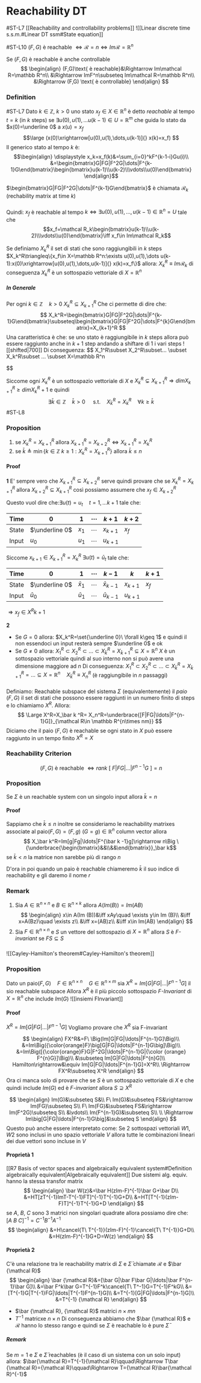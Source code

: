 # Reachability DT
#ST-L7 
[[Reachability and controllability problems]]
![[Linear discrete time s.s.m.#Linear DT ssm#State equation]]

#ST-L10 
$(F,G)$ è reachable $\iff \mathcal R=n \iff Im \mathcal R=\mathbb R^n$

Se $(F,G)$ è reachable è anche controllable
$$
\begin{align}
(F,G)\text{ è reachable}&\Rightarrow Im\mathcal R=\mathbb R^n\\
&\Rightarrow ImF^n\subseteq Im\mathcal R=\mathbb R^n\\
&\Rightarrow (F,G) \text{ è controllable}
\end{align}
$$

### Definition
#ST-L7
Dato $k\in\mathbb Z,\ k>0$ uno stato $x_f\in X\in \mathbb R^n$ è detto *reachable* al tempo $t=k$ (in $k$ steps) se $\exists u(0),u(1),\dots u(k-1)\in U=\mathbb R^m$ che guida lo stato da $x(0)=\underline 0$  a $x(u)=x_f$ 
$$\large
(x(0)\xrightarrow[u(0),u(1),\dots,u(k-1)]{} x(k)=x_f)
$$
Il generico stato al tempo $k$ è:
$$\begin{align}
\displaystyle x_k=x_f(k)&=\sum_{i=0}^kF^{k-1-i}Gu(i)\\
&=\begin{bmatrix}G|FG|F^2G|\dots|F^{k-1}G\end{bmatrix}\begin{bmatrix}u(k-1)\\u(k-2)\\\vdots\\u(0)\end{bmatrix}
\end{align}$$

$\begin{bmatrix}G|FG|F^2G|\dots|F^{k-1}G\end{bmatrix}$ è chiamata $\mathcal R_k$ (rechability matrix at time $k$)

###
Quindi:
$x_f$ è reachable al tempo $k\iff\exists u(0),u(1),\dots, u(k-1)\in \mathbb R^n=U$ 
tale che $$x_f=\mathcal R_k\begin{bmatrix}u(k-1)\\u(k-2)\\\vdots\\u(0)\end{bmatrix}\iff x_f\in Im\mathcal R_k$$

Se definiamo $X_k^R$ il set di stati che sono raggiungibili in $k$ steps
	$X_k^R\triangleq\{x_f\in X=\mathbb R^n:\exists u(0),u(1),\dots u(k-1):x(0)\xrightarrow[u(0),u(1),\dots,u(k-1)]{} x(k)=x_f\}$ 
allora:
$X_k^R\equiv Im\mathcal R_k$ 
di conseguenza $X_k^R$ è un sottospazio vettoriale di $X=\mathbb R^n$ 

##### In Generale
Per ogni $k \in \mathbb Z\quad k>0$ 
$X_k^R\subseteq X_{k+1}^R$ 
Che ci permette di dire che:
$$
X_k^R=\begin{bmatrix}G|FG|F^2G|\dots|F^{k-1}G\end{bmatrix}\subseteq\begin{bmatrix}G|FG|F^2G|\dots|F^{k}G\end{bmatrix}=X_{k+1}^R
$$
Una caratteristica è che:
se uno stato è raggiungibile in $k$ steps allora può essere raggiunto anche in $k+1$ step andando a shiftare di 1 i vari steps
![[shifted|700]]
Di conseguenza:
$$
 X_1^R\subset X_2^R\subset... \subset X_k^R\subset ... \subset X=\mathbb R^n
 
$$

Siccome ogni $X_k^R$  è un sottospazio vettoriale di $X$ e $X_k^R\subsetneq X_{k+1}^R\Rightarrow dim X_{k+1}^R\geq dim X_k^R+1$ 
e quindi
$$
\exists \bar k\in \mathbb Z\quad \bar k >0\quad\text{ s.t.}\quad X_\bar k^R=X_k^R \quad \forall k\geq\bar k
$$
#ST-L8
### Proposition
1. se $X_k^R=X_{k+1}^R$ allora $X_{k+1}^R=X_{k+2}^R\iff X_{k+1}^R =X_k^R$  
2. se $\bar k \triangleq \min\{ k\in\mathbb Z\ k\geq 1:X_k^R=X_{k+1}^R\}$ allora $\bar k \leq n$

#### Proof
**1**
E' sempre vero che $X_{k+1}^R\subseteq X_{k+2}^R$  serve quindi provare che se $X_{k}^R=X_{k+1}^R$ allora $X_{k+2}^R\subseteq X_{k+1}^R$ così possiamo assumere che $x_f\in X_{k+2}^R$ 

Questo vuol dire che:$\exists u(t)=u_t\quad t=1,...k+1$ tale che:

| Time  | $0$            | $1$   | $\cdots$ | $k+1$     | $k+2$ |
| ----- | -------------- | ----- | -------- | --------- | ----- |
| State | $\underline 0$ | $x_1$ | $\cdots$ | $x_{k+1}$ | $x_f$ |
| Input | $u_0$          | $u_1$ | $\cdots$ | $u_{k+1}$ |       |
Siccome  $x_{k+1}\in X_{k+1}^R=X_k^R$
$\exists u(t)=\bar u_t$  tale che:


| Time  | $0$            | $1$        | $\cdots$ | $k-1$          | $k$       | $k+1$ |
| ----- | -------------- | ---------- | -------- | -------------- | --------- | ----- |
| State | $\underline 0$ | $\bar x_1$ | $\cdots$ | $\bar x_{k-1}$ | $x_{k+1}$ | $x_f$ |
| Input | $\bar u_0$     | $\bar u_1$ | $\cdots$ | $\bar u_{k-1}$ | $u_{k+1}$ |       |
$\Rightarrow x_f\in X^R{k+1}$

**2**
- Se $G=0$ allora:
	$X_k^R=\set{\underline 0}\ \forall k\geq 1$ 
	e quindi il non essendoci un input resterà sempre $\underline 0$  e ok
- Se $G\neq 0$ allora:
	$X_1^R\subset X_2^R\subset\ldots\subset X_\bar k^R= X_{\bar k+1}^R\subseteq X=\mathbb R^n$ 
	$X$ è un sottospazio vettoriale quindi al suo interno non si può avere una dimensione maggiore ad $n$ 
Di conseguenza:
$X_1^R\subset X_2^R\subset\ldots\subset X_\bar k^R= X_{\bar k+1}^R=\ldots\subseteq X=\mathbb R^n\quad X_\bar k ^R\equiv X_n^R$  (è raggiungibile in $n$ passaggi)
###
Definiamo:
Reachable subspace del sistema $\Sigma$ (equivalentemente) il *paio* $(F,G)$  il set di stati che possono essere raggiunti in un numero finito di steps e lo chiamiamo $X^R$. Allora:
$$
\Large
X^R=X_\bar k ^R= X_n^R=\underbrace{[F|FG|\ldots|F^{n-1}G]}_{\mathcal R\in \mathbb R^{n\times nm}}
$$
Diciamo che il paio $(F,G)$ è reachable se ogni stato in $X$ può essere raggiunto in un tempo finito $X^R=X$

### Reachability Criterion
$$
(F,G)\text{ è reachable } \iff rank\  {[\ F|FG|\ldots|F^{n-1}G\ ]}=n
$$

### Proposition
Se $\Sigma$ è un reachable system con un singolo input allora $\bar k=n$ 
#### Proof
Sappiamo che $\bar k \leq n$  inoltre se consideriamo le reachability matrixes associate al paio$(F,G)=(F,g)\ (G=g)\in\mathbb R^n$ column vector allora
$$
X_\bar k^R=Im[g|Fg|\ldots|F^{\bar k -1}g]\rightarrow 
	n\Big \{\underbrace{\begin{bmatrix}&&\\&&\end{bmatrix}}_\bar k$$
se $\bar k <n$ la matrice non sarebbe più di rango $n$ 

D'ora in poi quando un paio è reachable chiameremo $\bar k$ il suo indice di reachability e gli daremo il nome $r$ 


### Remark
1. Sia $A\in \mathbb R^{n\times n}$ e $B\in \mathbb R^{n\times k}$  allora $A(Im(B))=Im(AB)$  
	$$
	\begin{align}
	x\in A(Im (B))&\iff xAy\quad \exists y\in Im (B)\\
	&\iff x=A(Bz)\quad \exists z\\
	&\iff x=(AB)z\\
	&\iff x\in Im(AB)
	\end{align}
	$$
2. Sia $F\in\mathbb R^{n\times n}$ e $S$ un vettore del sottospazio di $X=\mathbb R^n$ allora $S$ è *F-invariant* se $FS\subseteq S$ 

###
![[Cayley-Hamilton's theorem#Cayley-Hamilton's theorem]] 

### Proposition
Dato un paio$(F,G)\quad F\in\mathbb R^{n\times n}\quad G\in\mathbb R^{n\times m}$  sia 
$X^R=Im[G|FG|\ldots|F^{n-1}G]$ il sio reachable subspace
Allora $X^R$ è il più piccolo sottospazio *F-Invariant* di $X=\mathbb R^n$ che include $Im(G)$ 
![[insiemi FInvariant]]
#### Proof 
$X^R=Im[G|FG|\ldots|F^{n-1}G]$ 
Vogliamo provare che $X^R$ sia F-invariant

$$
\begin{align}
FX^R&=F\ \Big(Im[G|FG|\ldots|F^{n-1}G]\Big)\\
&=Im\Big({\color{orange}F}\big[G|FG|\ldots|F^{n-1}G\big]\Big)\\
&=Im\Big([{\color{orange}F}G|F^2G|\ldots|F^{n-1}G|{\color {orange} F^{n}G}]\Big)\\
&\subseteq Im[G|FG|\ldots|F^{n}G]\\
Hamilton\rightarrow&\equiv Im[G|FG|\ldots|F^{n-1}G]=X^R\\
\Rightarrow FX^R\subseteq X^R
\end{align}
$$
Ora ci manca solo di provare che se $S$ è un sottospazio vettoriale di $X$ e che quindi include $Im(G)$  ed è *F-invariant* allora $S\supseteq X^R$

$$
\begin{align}
Im(G)&\subseteq S&\\
F\ Im(G)&\subseteq FS&\rightarrow Im(FG)\subseteq S\\
F\ Im(FG)&\subseteq FS&\rightarrow Im(F^2G)\subseteq S\\
&\vdots\\
Im(F^{n-1}G)&\subseteq S\\
\\
\Rightarrow Im\big[G|FG|\ldots|F^{n-1}G\big]&\subseteq S
\end{align}
$$
Questo può anche essere interpretato come:
Se 2 sottospazi vettoriali $W1, W2$ sono inclusi in uno spazio vettoriale $V$ allora tutte le combinazioni lineari dei due vettori sono incluse in $V$ 


#### Proprietà 1
[[R7 Basis of vector spaces and algebraically equivalent system#Definition algebraically equivalent|Algebraically equivalent]] 
Due sistemi alg. equiv. hanno la stessa transfor matrix
$$
\begin{align}
\bar W(z)&=\bar H(zIm-F)^{-1}\bar G+\bar D\\
&=HT[zT^{-1}ImT-T^{-1}FT]^{-1}T^{-1}G+D\\
&=HT[T^{-1}(zIm-F)T]^{-1}T^{-1}G+D
\end{align}
$$
se $A$, $B$, $C$ sono 3 matrici non singolari quadrate allora possiamo dire che:
$[A\ B\ C]^{-1}=C^{-1}B^{-1}A^{-1}$ 
$$
\begin{align}
&=H\cancel{T\ T^{-1}}(zIm-F)^{-1}\cancel{T\ T^{-1}}G+D\\
&=H(zIm-F)^{-1}G+D=W(z)
\end{align}
$$
#### Proprietà 2 
C'è una relazione tra le reachability matrix di $\Sigma$ e $\bar\Sigma$  chiamate $\mathcal R$ e $\bar {\mathcal R}$ 
$$
\begin{align}
\bar {\mathcal R}&=[\bar G|\bar F\bar G|\ldots|\bar F^{n-1}\bar G]\\
&=\bar F^k\bar G=T^{-1}F^k\cancel{T\ T^-1}G=T^{-1}F^kG\\
&=[T^{-1}G|T^{-1}FG|\ldots|T^{-1}F^{n-1}G]\\
&=T^{-1}[G|FG|\ldots|F^{n-1}G]\\
&=T^{-1} {\mathcal R}
\end{align}
$$
- $\bar {\mathcal R}, {\mathcal R}$ matrici $n\times mn$
- $T^{-1}$ matricxe $n\times n$ 
Di conseguenza abbiamo che $\bar {\mathcal R}$ e ${\mathcal R}$ hanno lo stesso rango e quindi se $\Sigma$ è reachable lo è pure  $\bar\Sigma$
##### Remark
Se $m=1$ e $\Sigma$ e $\bar\Sigma$ reachables (è il caso di un sistema con un solo input) allora:
$\bar{\mathcal R}=T^{-1}{\mathcal R}\qquad\Rightarrow T\bar {\mathcal R}={\mathcal R}\qquad\Rightarrow T={\mathcal R}\bar{\mathcal R}^{-1}$ 
